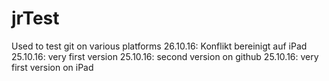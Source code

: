 # jrTest
Used to test git on various platforms 
26.10.16: Konflikt bereinigt auf iPad
25.10.16: very first version
25.10.16: second version on github 
25.10.16: very first version on iPad
